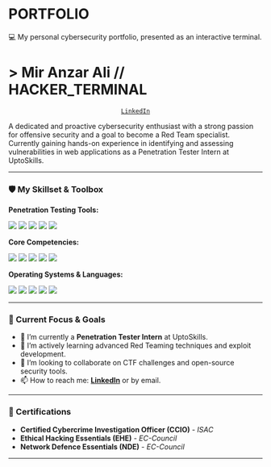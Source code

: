 # PORTFOLIO
💻 My personal cybersecurity portfolio, presented as an interactive terminal.
# > Mir Anzar Ali // HACKER_TERMINAL

<p align="center">
  <code><a href="https://linkedin.com/in/miranzarali" target="_blank">LinkedIn</a></code>
</p>

A dedicated and proactive cybersecurity enthusiast with a strong passion for offensive security and a goal to become a Red Team specialist. Currently gaining hands-on experience in identifying and assessing vulnerabilities in web applications as a Penetration Tester Intern at UptoSkills.

---

### 🛡️ My Skillset & Toolbox

**Penetration Testing Tools:**
<p>
  <img src="https://img.shields.io/badge/-Burp%20Suite-FF6C37?style=flat-square&logo=burp-suite&logoColor=white" />
  <img src="https://img.shields.io/badge/-Nmap-3A4E5A?style=flat-square&logo=nmap&logoColor=white" />
  <img src="https://img.shields.io/badge/-Wireshark-1679A7?style=flat-square&logo=wireshark&logoColor=white" />
  <img src="https://img.shields.io/badge/-Metasploit-CB232E?style=flat-square&logo=metasploit&logoColor=white" />
  <img src="https://img.shields.io/badge/-OWASP-000000?style=flat-square&logo=owasp&logoColor=white" />
</p>

**Core Competencies:**
<p>
  <img src="https://img.shields.io/badge/Vulnerability Assessment-0078D4?style=flat-square" />
  <img src="https://img.shields.io/badge/Web Pentesting-E34F26?style=flat-square" />
  <img src="https://img.shields.io/badge/Network Pentesting-00B2EE?style=flat-square" />
  <img src="https://img.shields.io/badge/Threat Hunting-D9534F?style=flat-square" />
  <img src="https://img.shields.io/badge/Incident Response-F0AD4E?style=flat-square" />
</p>

**Operating Systems & Languages:**
<p>
  <img src="https://img.shields.io/badge/-Kali_Linux-557C94?style=flat-square&logo=kali-linux&logoColor=white" />
  <img src="https://img.shields.io/badge/-Ubuntu-E95420?style=flat-square&logo=ubuntu&logoColor=white" />
  <img src="https://img.shields.io/badge/-Python-3776AB?style=flat-square&logo=python&logoColor=white" />
  <img src="https://img.shields.io/badge/-JavaScript-F7DF1E?style=flat-square&logo=javascript&logoColor=black" />
  <img src="https://img.shields.io/badge/-HTML5-E34F26?style=flat-square&logo=html5&logoColor=white" />
</p>

---

### 🎯 Current Focus & Goals

- 🔭 I’m currently a **Penetration Tester Intern** at UptoSkills.
- 🌱 I’m actively learning advanced Red Teaming techniques and exploit development.
- 👯 I’m looking to collaborate on CTF challenges and open-source security tools.
- 📫 How to reach me: **[LinkedIn](https://linkedin.com/in/miranzarali)** or by email.

---

### 📜 Certifications

- **Certified Cybercrime Investigation Officer (CCIO)** - *ISAC*
- **Ethical Hacking Essentials (EHE)** - *EC-Council*
- **Network Defence Essentials (NDE)** - *EC-Council*

---
